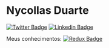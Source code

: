 # Nycollas Duarte

[![Twitter Badge](https://img.shields.io/badge/-%40nduaarte-blue?logo=twitter)](https://twitter.com/nduaarte)
[![Linkedin Badge](https://img.shields.io/badge/-Nycollas%20Duarte-blueviolet?logo=linkedin)](https://www.linkedin.com/in/nycollas-duarte-024a291a1/)

Meus conhecimentos:
[![Redux Badge](https://img.shields.io/badge/-React%20Native-grey?logo=react)](https://redux.js.org/)
